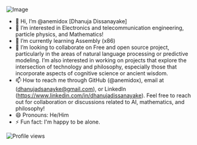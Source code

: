 ![Image](https://github.com/user-attachments/assets/77903fca-d261-48b7-94f6-3f7225372de5)
- 👋 Hi, I’m @anemidox [Dhanuja Dissanayake]
- 👀 I’m interested in Electronics and telecommunication engineering, particle physics, and Mathematics!
- 🌱 I’m currently learning Assembly (x86)
- 💞️ I’m looking to collaborate on Free and open source project, particularly in the areas of natural language processing or predictive modeling. I’m also         interested in working on projects that explore the intersection of technology and philosophy, especially those that incorporate aspects of cognitive science or ancient wisdom.
- 📫 How to reach me through GitHub (@anemidox), email at (dhanujadsanayke@gmail.com), or LinkedIn (https://www.linkedin.com/in/dhanujadissanayake). Feel free to reach out for    collaboration or discussions related to AI, mathematics, and philosophy!
- 😄 Pronouns: He/Him
- ⚡ Fun fact: I'm happy to be alone.

<!---
anemidox/anemidox is a ✨ special ✨ repository because its `README.md` (this file) appears on your GitHub profile.
You can click the Preview link to take a look at your changes.
--->
![Profile views](https://komarev.com/ghpvc/?username=animidox&label=Profile%20views&color=0e75b6&style=flat)

